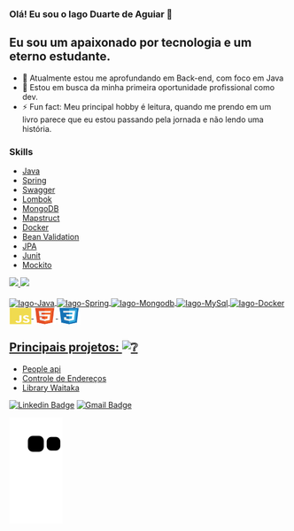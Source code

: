### Olá! Eu sou o Iago Duarte de Aguiar 👋

## Eu sou um apaixonado por tecnologia e um eterno estudante.

- 🔭 Atualmente estou me aprofundando em Back-end, com foco em Java
- 👯 Estou em busca da minha primeira oportunidade profissional como dev.
- ⚡ Fun fact: Meu principal hobby é leitura, quando me prendo em um livro parece que eu estou passando pela jornada e não lendo uma história.

### Skills


- [Java](https://www.java.com/pt-BR/)
- [Spring](https://spring.io/)
- [Swagger](https://swagger.io/)
- [Lombok](https://projectlombok.org/)
- [MongoDB](https://www.mongodb.com/pt-br/)
- [Mapstruct](https://mapstruct.org/)
- [Docker](https://www.docker.com/)
- [Bean Validation](https://beanvalidation.org/)
- [JPA](https://www.oracle.com/java/technologies/persistence-jsp.html)
- [Junit](https://junit.org/junit5/)
- [Mockito](https://site.mockito.org/)



 <div>
  <a href="https://github.com/iagoAguiar">
  <img height="180em" src="https://github-readme-stats.vercel.app/api?username=iagoAguiar&show_icons=true&theme=dracula&include_all_commits=true&count_private=true"/>
  <img height="180em" src="https://github-readme-stats.vercel.app/api/top-langs/?username=iagoAguiar&layout=compact&langs_count=7&theme=dracula"/>
</div>
  
<div style="display: inline_block"><br>
   <img align="center" alt="Iago-Java" height="30" width="40" src="https://cdn.jsdelivr.net/gh/devicons/devicon/icons/java/java-original.svg" />
   <img align="center" alt="Iago-Spring"  height="30" width="40"  src="https://cdn.jsdelivr.net/gh/devicons/devicon/icons/spring/spring-original.svg" />
  <img align="center" alt="Iago-Mongodb"  height="30" width="40"  src="https://cdn.jsdelivr.net/gh/devicons/devicon/icons/mongodb/mongodb-original.svg" />
  <img align="center" alt="Iago-MySql" height="30" width="40" src="https://cdn.jsdelivr.net/gh/devicons/devicon/icons/mysql/mysql-original.svg" />
  <img align="center" alt="Iago-Docker" height="30" width="40"  src="https://cdn.jsdelivr.net/gh/devicons/devicon/icons/docker/docker-original-wordmark.svg" />
  <img align="center" alt="Iago-Js" height="30" width="40" src="https://raw.githubusercontent.com/devicons/devicon/master/icons/javascript/javascript-plain.svg">
  <img align="center" alt="Rafa-HTML" height="30" width="40" src="https://raw.githubusercontent.com/devicons/devicon/master/icons/html5/html5-original.svg">
  <img align="center" alt="Rafa-CSS" height="30" width="40" src="https://raw.githubusercontent.com/devicons/devicon/master/icons/css3/css3-original.svg">
</div>
  
  ## Principais projetos:                ![❔](❔ "Artigos sendo mostrados em ordem de crição, do mais velho para o mais novo")
  

  
- [People api](https://github.com/iagoAguiar/peopleapi-live)
- [Controle de Endereços](https://github.com/iagoAguiar/ControleEnderecos)
- [Library Waitaka](https://github.com/iagoAguiar/libraryWaitaka/)
 
<div> 

[![Linkedin Badge](https://img.shields.io/badge/-Iago-blue?style=flat-square&logo=Linkedin&logoColor=white&link=https://www.linkedin.com/in/iagoduarte/)](https://www.linkedin.com/in/iagoduarte/)
[![Gmail Badge](https://img.shields.io/badge/-iagoaguiar202@gmail.com-c14438?style=flat-square&logo=Gmail&logoColor=white&link=mailto:iagoaguiar202@gmail.com)](mailto:iagoaguiar202@gmail.com)
 
  
  ![Snake animation](https://github.com/iagoAguiar/iagoAguiar/blob/output/github-contribution-grid-snake.svg)
 
</div>






